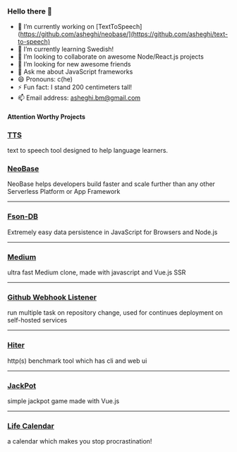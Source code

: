 ### Hello there 👋

- 🔭 I’m currently working on [TextToSpeech](https://github.com/asheghi/neobase/](https://github.com/asheghi/text-to-speech)
- 🌱 I’m currently learning Swedish!
- 👯 I’m looking to collaborate on awesome Node/React.js projects
- 🤔 I’m looking for new awesome friends
- 💬 Ask me about JavaScript frameworks
- 😄 Pronouns: c(he)
- ⚡ Fun fact: I stand 200 centimeters tall!
- 📫 Email address: asheghi.bm@gmail.com

#### Attention Worthy Projects

### [TTS]([https://github.com/asheghi/neobase/](https://github.com/asheghi/text-to-speech))

text to speech tool designed to help language learners.

### [NeoBase](https://github.com/asheghi/neobase/)

NeoBase helps developers build faster and scale further than any other Serverless Platform or App Framework

---
### [Fson-DB](https://github.com/asheghi/fson-db)
Extremely easy data persistence in JavaScript for Browsers and Node.js

---
### [Medium](https://github.com/asheghi/medium.git)
ultra fast Medium clone, made with javascript and Vue.js SSR

---
### [Github Webhook Listener](https://github.com/asheghi/github-webhook-listener)
run multiple task on repository change, used for continues deployment on self-hosted services

---
### [Hiter](https://github.com/asheghi/hiter)
http(s) benchmark tool which has cli and web ui

---
### [JackPot](https://asheghi.github.io/jackpot/)
simple jackpot game made with Vue.js

---
### [Life Calendar](https://github.com/asheghi/life-in-weeks)
a calendar which makes you stop procrastination!
